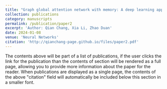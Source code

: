```yaml
---
title: "Graph global attention network with memory: A deep learning approach for fake news detection"
collection: publications
category: manuscripts
permalink: /publication/paper2
excerpt: 'Author: Qian Chang, Xia Li, Zhao Duan'
date: 2024-01-08
venue: 'Neural Networks'
citation: 'http://qianchang-page.github.io/files/paper2.pdf'
---
```


The contents above will be part of a list of publications, if the user clicks the link for the publication than the contents of section will be rendered as a full page, allowing you to provide more information about the paper for the reader. When publications are displayed as a single page, the contents of the above "citation" field will automatically be included below this section in a smaller font.